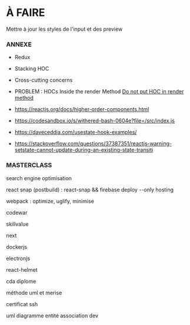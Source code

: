 # À FAIRE

Mettre à jour les styles de l'input et des preview



### ANNEXE

* Redux

* Stacking HOC

* Cross-cutting concerns

* PROBLEM : HOCs Inside the render Method
[Do not put HOC in render method](https://stackoverflow.com/questions/58941150/react-what-is-meant-by-do-not-use-hoc-s-in-the-render-method-of-a-component)

* https://reactjs.org/docs/higher-order-components.html

* https://codesandbox.io/s/withered-bash-0604e?file=/src/index.js

* https://daveceddia.com/usestate-hook-examples/

* https://stackoverflow.com/questions/37387351/reactjs-warning-setstate-cannot-update-during-an-existing-state-transiti



### MASTERCLASS

search engine optimisation

react snap (postbuild) : react-snap && firebase deploy --only hosting

webpack : optimize, uglify, minimise

codewar

skillvalue

next

dockerjs

electronjs

react-helmet

cda diplome

méthode uml et merise

certificat ssh

uml diagramme entité association dev

